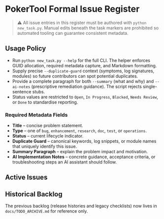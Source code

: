 # PokerTool Formal Issue Register

> ⚠️ All issue entries in this register must be authored with `python new_task.py`. Manual edits beneath the task markers are prohibited so automated tooling can guarantee consistent metadata.

## Usage Policy
- Run `python new_task.py --help` for the full CLI. The helper enforces GUID allocation, required metadata capture, and Markdown formatting.
- Supply precise `--duplicate-guard` context (symptoms, log signatures, modules) so future contributors can spot potential duplicates.
- Provide a complete paragraph for both `--summary` (what and why) and `--ai-notes` (prescriptive remediation guidance). The script rejects single-sentence stubs.
- Status values are restricted to `Open`, `In Progress`, `Blocked`, `Needs Review`, or `Done` to standardise reporting.

### Required Metadata Fields
- **Title** – concise problem statement.
- **Type** – one of `bug`, `enhancement`, `research`, `doc`, `test`, or `operations`.
- **Status** – current lifecycle indicator.
- **Duplicate Guard** – canonical keywords, log snippets, or module names that uniquely identify this issue.
- **Summary Paragraph** – explain the problem impact and motivation.
- **AI Implementation Notes** – concrete guidance, acceptance criteria, or troubleshooting steps an AI assistant should follow.

## Active Issues

<!-- TASKS_BEGIN -->
<!-- No active issues recorded. Run `python new_task.py --help` to add one. -->
<!-- TASKS_END -->

## Historical Backlog
The previous backlog (release histories and legacy checklists) now lives in `docs/TODO_ARCHIVE.md` for reference only.
